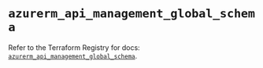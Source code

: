 # `azurerm_api_management_global_schema`

Refer to the Terraform Registry for docs: [`azurerm_api_management_global_schema`](https://registry.terraform.io/providers/hashicorp/azurerm/4.13.0/docs/resources/api_management_global_schema).
